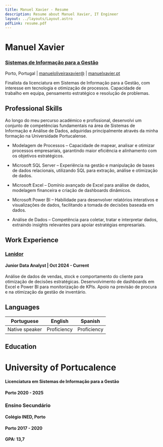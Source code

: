 ```yaml
---
title: Manuel Xavier - Resume
description: Resume about Manuel Xavier, IT Engineer
layout: ../layouts/Layout.astro
pdfLink: resume.pdf
---
```


# Manuel Xavier
   
### [Sistemas de Informação para a Gestão](https://www.upt.pt/inicio/cursos/licenciaturas-departamentos/licenciatura-em-sistemas-de-informacao-para-gestao/)


Porto, Portugal | [manueloliveiraxavier@](mailto:manueloliveiraxavier@gmail.com) | [manuelxavier.pt](http://manuelxavier.pt)

Finalista da licenciatura em Sistemas de Informação para a Gestão, com interesse em tecnologia e otimização de processos. Capacidade de trabalho em equipa, pensamento estratégico e resolução de problemas.

## Professional Skills

Ao longo do meu percurso académico e profissional, desenvolvi um conjunto de competências fundamentais na área de Sistemas de Informação e Análise de Dados, adquiridas principalmente através da minha formação na Universidade Portucalense.

   - Modelagem de Processos – Capacidade de mapear, analisar e otimizar processos empresariais, garantindo maior eficiência 
     e alinhamento com os objetivos estratégicos.

   - Microsoft SQL Server – Experiência na gestão e manipulação de bases de dados relacionais, utilizando SQL para extração, 
     análise e otimização de dados.

   - Microsoft Excel – Domínio avançado de Excel para análise de dados, modelagem financeira e criação de dashboards 
     dinâmicos.

   - Microsoft Power BI – Habilidade para desenvolver relatórios interativos e visualizações de dados, facilitando a tomada 
     de decisões baseada em dados.

   - Análise de Dados – Competência para coletar, tratar e interpretar dados, extraindo insights relevantes para apoiar 
     estratégias empresariais.

## Work Experience

### [Lanidor](https://www.lanidor.com/)

#### Junior Data Analyst | Oct 2024 - Current

Análise de dados de vendas, stock e comportamento do cliente para otimização de decisões estratégicas. Desenvolvimento de dashboards em Excel e Power BI para monitorização de KPIs. Apoio na previsão de procura e na otimização da gestão de inventário. 



## Languages

| Portuguese       | English      | Spanish
| -------------- | -----------  | ----------- |
| Native speaker | Proficiency  | Proficiency |

## Education

# University of Portucalence

#### Licenciatura em Sistemas de Informação para a Gestão 
#### Porto 2020 - 2025

### Ensino Secundário
#### Colégio INED, Porto
#### Porto 2017 - 2020 
#### GPA: 13,7


